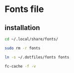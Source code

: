 # Fonts file

## installation

``` bash
cd ~/.local/share/fonts/

sudo rm -r fonts

ln -s ~/.dotfiles/fonts fonts

fc-cache -f -v
```
